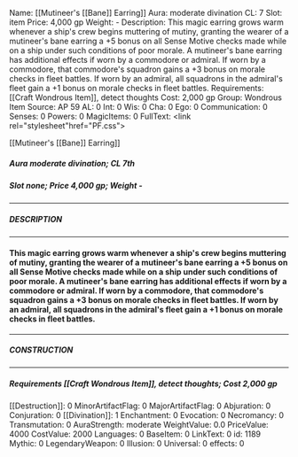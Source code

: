 Name: [[Mutineer's [[Bane]] Earring]]
Aura: moderate divination
CL: 7
Slot: item
Price: 4,000 gp
Weight: -
Description: This magic earring grows warm whenever a ship's crew begins muttering of mutiny, granting the wearer of a mutineer's bane earring a +5 bonus on all Sense Motive checks made while on a ship under such conditions of poor morale. A mutineer's bane earring has additional effects if worn by a commodore or admiral. If worn by a commodore, that commodore's squadron gains a +3 bonus on morale checks in fleet battles. If worn by an admiral, all squadrons in the admiral's fleet gain a +1 bonus on morale checks in fleet battles.
Requirements: [[Craft Wondrous Item]], detect thoughts
Cost: 2,000 gp
Group: Wondrous Item
Source: AP 59
AL: 0
Int: 0
Wis: 0
Cha: 0
Ego: 0
Communication: 0
Senses: 0
Powers: 0
MagicItems: 0
FullText: <link rel="stylesheet"href="PF.css"><div class="heading"><p class="alignleft">[[Mutineer's [[Bane]] Earring]]</p><div style="clear: both;"></div></div><div><h5><b>Aura </b>moderate divination; <b>CL </b>7th</h5><h5><b>Slot </b>none; <b>Price </b>4,000 gp; <b>Weight </b>-</h5></div><hr/><div><h5><b>DESCRIPTION</b></h5></div><hr/><div><h4><p>This magic earring grows warm whenever a ship's crew begins muttering of mutiny, granting the wearer of a mutineer's bane earring a +5 bonus on all Sense Motive checks made while on a ship under such conditions of poor morale. A mutineer's bane earring has additional effects if worn by a commodore or admiral. If worn by a commodore, that commodore's squadron gains a +3 bonus on morale checks in fleet battles. If worn by an admiral, all squadrons in the admiral's fleet gain a +1 bonus on morale checks in fleet battles.</p></h4></div><hr/><div><h5><b>CONSTRUCTION</b></h5></div><hr/><div><h5><b>Requirements </b>[[Craft Wondrous Item]], <i>detect thoughts</i>; <b>Cost </b>2,000 gp</h5></div>
[[Destruction]]: 0
MinorArtifactFlag: 0
MajorArtifactFlag: 0
Abjuration: 0
Conjuration: 0
[[Divination]]: 1
Enchantment: 0
Evocation: 0
Necromancy: 0
Transmutation: 0
AuraStrength: moderate
WeightValue: 0.0
PriceValue: 4000
CostValue: 2000
Languages: 0
BaseItem: 0
LinkText: 0
id: 1189
Mythic: 0
LegendaryWeapon: 0
Illusion: 0
Universal: 0
effects: 0

